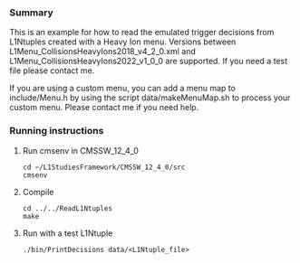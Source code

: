 ### Summary

This is an example for how to read the emulated trigger decisions from L1Ntuples created with a Heavy Ion menu. Versions between L1Menu_CollisionsHeavyIons2018_v4_2_0.xml and L1Menu_CollisionsHeavyIons2022_v1_0_0 are supported. If you need a test file please contact me.

If you are using a custom menu, you can add a menu map to include/Menu.h by using the script data/makeMenuMap.sh to process your custom menu. Please contact me if you need help.

### Running instructions

1. Run cmsenv in CMSSW_12_4_0

   ```
   cd ~/L1StudiesFramework/CMSSW_12_4_0/src
   cmsenv
   ```

2. Compile

   ```
   cd ../../ReadL1Ntuples
   make
   ```

3. Run with a test L1Ntuple

   ```
   ./bin/PrintDecisions data/<L1Ntuple_file>
   ```